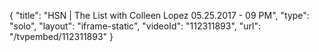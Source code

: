 {
    "title": "HSN | The List with Colleen Lopez 05.25.2017 - 09 PM",
    "type": "solo",
    "layout": "iframe-static",
    "videoId": "112311893",
    "url": "\/tvpembed\/112311893"
}